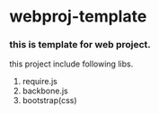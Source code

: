 webproj-template
================
<h3>this is template for web project.</h3>
<p>this project include following libs.<p>
<ol>
<li>require.js</li>
<li>backbone.js</li>
<li>bootstrap(css)</li>
</ol>
